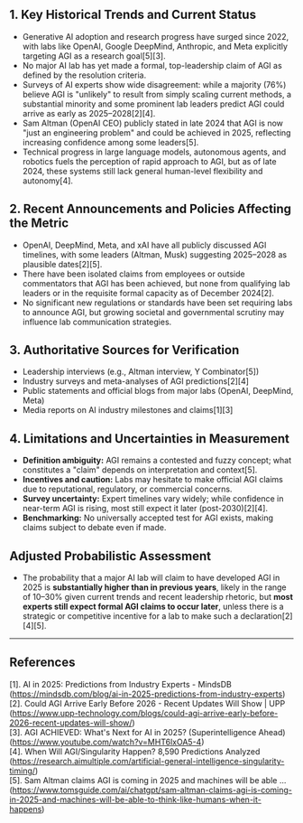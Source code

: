 ## 1. Key Historical Trends and Current Status

- Generative AI adoption and research progress have surged since 2022, with labs like OpenAI, Google DeepMind, Anthropic, and Meta explicitly targeting AGI as a research goal[5][3].
- No major AI lab has yet made a formal, top-leadership claim of AGI as defined by the resolution criteria.
- Surveys of AI experts show wide disagreement: while a majority (76%) believe AGI is "unlikely" to result from simply scaling current methods, a substantial minority and some prominent lab leaders predict AGI could arrive as early as 2025–2028[2][4].
- Sam Altman (OpenAI CEO) publicly stated in late 2024 that AGI is now "just an engineering problem" and could be achieved in 2025, reflecting increasing confidence among some leaders[5].
- Technical progress in large language models, autonomous agents, and robotics fuels the perception of rapid approach to AGI, but as of late 2024, these systems still lack general human-level flexibility and autonomy[4].

## 2. Recent Announcements and Policies Affecting the Metric

- OpenAI, DeepMind, Meta, and xAI have all publicly discussed AGI timelines, with some leaders (Altman, Musk) suggesting 2025–2028 as plausible dates[2][5].
- There have been isolated claims from employees or outside commentators that AGI has been achieved, but none from qualifying lab leaders or in the requisite formal capacity as of December 2024[2].
- No significant new regulations or standards have been set requiring labs to announce AGI, but growing societal and governmental scrutiny may influence lab communication strategies.

## 3. Authoritative Sources for Verification

- Leadership interviews (e.g., Altman interview, Y Combinator[5])
- Industry surveys and meta-analyses of AGI predictions[2][4]
- Public statements and official blogs from major labs (OpenAI, DeepMind, Meta)
- Media reports on AI industry milestones and claims[1][3]

## 4. Limitations and Uncertainties in Measurement

- **Definition ambiguity:** AGI remains a contested and fuzzy concept; what constitutes a "claim" depends on interpretation and context[5].
- **Incentives and caution:** Labs may hesitate to make official AGI claims due to reputational, regulatory, or commercial concerns.
- **Survey uncertainty:** Expert timelines vary widely; while confidence in near-term AGI is rising, most still expect it later (post-2030)[2][4].
- **Benchmarking:** No universally accepted test for AGI exists, making claims subject to debate even if made.

## Adjusted Probabilistic Assessment

- The probability that a major AI lab will claim to have developed AGI in 2025 is **substantially higher than in previous years**, likely in the range of 10–30% given current trends and recent leadership rhetoric, but **most experts still expect formal AGI claims to occur later**, unless there is a strategic or competitive incentive for a lab to make such a declaration[2][4][5].

---

## References

[1]. AI in 2025: Predictions from Industry Experts - MindsDB (https://mindsdb.com/blog/ai-in-2025-predictions-from-industry-experts)  
[2]. Could AGI Arrive Early Before 2026 - Recent Updates Will Show | UPP (https://www.upp-technology.com/blogs/could-agi-arrive-early-before-2026-recent-updates-will-show/)  
[3]. AGI ACHIEVED: What's Next for AI in 2025? (Superintelligence Ahead) (https://www.youtube.com/watch?v=MHT6lxOA5-4)  
[4]. When Will AGI/Singularity Happen? 8,590 Predictions Analyzed (https://research.aimultiple.com/artificial-general-intelligence-singularity-timing/)  
[5]. Sam Altman claims AGI is coming in 2025 and machines will be able ... (https://www.tomsguide.com/ai/chatgpt/sam-altman-claims-agi-is-coming-in-2025-and-machines-will-be-able-to-think-like-humans-when-it-happens)